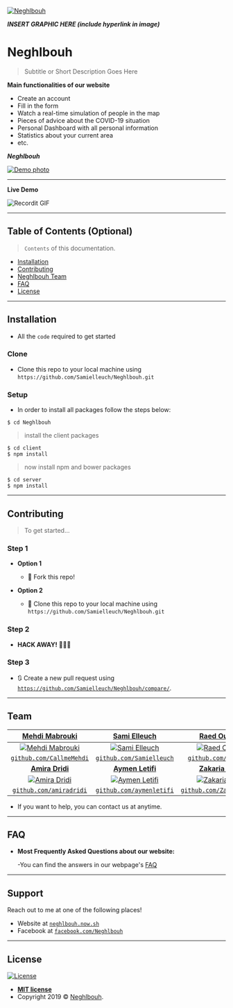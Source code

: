 <a href="https://neghlbouh.now.sh/"><img src="https://i.imgur.com/s4ciMw7.png" title="Neghlbouh" alt="Neghlbouh"></a>

<!-- [![FVCproductions](https://avatars1.githubusercontent.com/u/4284691?v=3&s=200)](http://fvcproductions.com) -->

***INSERT GRAPHIC HERE (include hyperlink in image)***

# Neghlbouh

> Subtitle or Short Description Goes Here

**Main functionalities of our website**

- Create an account
- Fill in the form 
- Watch a real-time simulation of people in the map
- Pieces of advice about the COVID-19 situation
- Personal Dashboard with all personal information
- Statistics about your current area
- etc.



***Neghlbouh***

[![Demo photo](https://i.imgur.com/XpL7ABq.png)]()

---


**Live Demo**

![Recordit GIF](http://g.recordit.co/XilqtPwCJF.gif)


---

## Table of Contents (Optional)

> `Contents` of this documentation.

- [Installation](#installation)
- [Contributing](#contributing)
- [Neghlbouh Team](#team)
- [FAQ](#faq)
- [License](#license)


---

## Installation

- All the `code` required to get started

### Clone

- Clone this repo to your local machine using `https://github.com/Samielleuch/Neghlbouh.git`

### Setup

- In order to install all packages follow the steps below:

```shell
$ cd Neghlbouh
```

> install the client packages

```shell
$ cd client
$ npm install
```

> now install npm and bower packages

```shell
$ cd server
$ npm install
```



---

## Contributing

> To get started...

### Step 1

- **Option 1**
    - 🍴 Fork this repo!

- **Option 2**
    - 👯 Clone this repo to your local machine using `https://github.com/Samielleuch/Neghlbouh.git`

### Step 2

- **HACK AWAY!** 🔨🔨🔨

### Step 3

- 🔃 Create a new pull request using <a href="https://github.com/Samielleuch/Neghlbouh/compare/" target="_blank">`https://github.com/Samielleuch/Neghlbouh/compare/`</a>.

---

## Team


| <a href="https://github.com/CallmeMehdi" target="_blank">**Mehdi Mabrouki**</a> | <a href="http://fvcproductions.com" target="_blank">**Sami Elleuch**</a> | <a href="https://github.com/ouerf-man" target="_blank">**Raed Ouerfelli**</a> |
| :---: |:---:| :---:|
| [![Mehdi Mabrouki](https://avatars3.githubusercontent.com/u/47258917?&v=3&s=200)](https://github.com/CallmeMehdi)    | [![Sami Elleuch](https://avatars1.githubusercontent.com/u/45316444?v=3&s=200)](https://github.com/Samielleuch) | [![Raed Ouerfelli](https://avatars1.githubusercontent.com/u/38401226?v=3&s=200)](https://github.com/ouerf-man)  |
| <a href="https://github.com/CallmeMehdi" target="_blank">`github.com/CallmeMehdi`</a> | <a href="https://github.com/Samielleuch" target="_blank">`github.com/Samielleuch`</a> | <a href="https://github.com/ouerf-man" target="_blank">`github.com/ouerf-man`</a> |
| <a href="https://github.com/amiradridi" target="_blank">**Amira Dridi**</a> | <a href="https://github.com/aymenletifi" target="_blank">**Aymen Letifi**</a> | <a href="https://github.com/ZakariaNaaija" target="_blank">**Zakaria Naaija**</a> |
|[![Amira Dridi](https://avatars3.githubusercontent.com/u/24782374?v=3&s=200)](https://github.com/amiradridi)    | [![Aymen Letifi](https://avatars3.githubusercontent.com/u/46798492?v=3&s=200)](https://github.com/aymenletifi) | [![Zakaria Naaija](https://avatars0.githubusercontent.com/u/34416546?v=3&s=200)](https://github.com/ZakariaNaaija)  |
 <a href="https://github.com/amiradridi" target="_blank">`github.com/amiradridi`</a> | <a href="https://github.com/aymenletifi" target="_blank">`github.com/aymenletifi`</a> | <a href="https://github.com/ZakariaNaaija" target="_blank">`github.com/ZakariaNaaija`</a> |








- If you want to help, you can contact us at anytime.


---

## FAQ

- **Most Frequently Asked Questions about our website:**

    -You can find the answers in our webpage's <a href="https://neghlbouh.now.sh/FAQ" target="_blank">FAQ</a>

---

## Support

Reach out to me at one of the following places!

- Website at <a href="https://neghlbouh.now.sh" target="_blank">`neghlbouh.now.sh`</a>
- Facebook at <a href="https://www.facebook.com/Neghlbouh" target="_blank">`facebook.com/Neghlbouh`</a>

---


## License

[![License](http://img.shields.io/:license-mit-blue.svg?style=flat-square)](http://badges.mit-license.org)

- **[MIT license](http://opensource.org/licenses/mit-license.php)**
- Copyright 2019 © <a href="https://neghlbouh.now.sh" target="_blank">Neghlbouh</a>.
